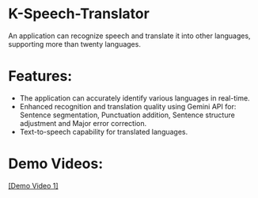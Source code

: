 # K-Speech-Translator
An application can recognize speech and translate it into other languages, supporting more than twenty languages. 


# Features:

- The application can accurately identify various languages in real-time. 
- Enhanced recognition and translation quality using Gemini API for: Sentence segmentation, Punctuation addition, Sentence structure adjustment and Major error correction.
- Text-to-speech capability for translated languages.

# Demo Videos: 

[[Demo Video 1]](https://youtube.com/shorts/gGjejaY_m2g)
